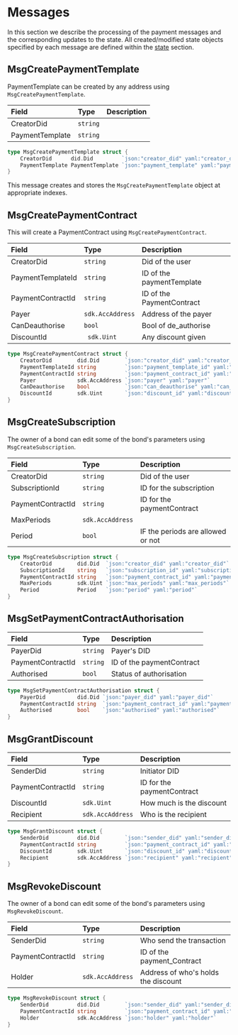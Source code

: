 # Messages

In this section we describe the processing of the payment messages and the corresponding updates to the state. All created/modified state objects specified by each message are defined within the [state](./02_state.md) section.

## MsgCreatePaymentTemplate

PaymentTemplate can be created by any address using `MsgCreatePaymentTemplate`.

| **Field**              | **Type**           | **Description**                                                                                               |
|:-----------------------|:-----------------  |:--------------------------------------------------------------------------------------------------------------|
| CreatorDid             | `string`          | 
| PaymentTemplate        | `string`  | 

```go
type MsgCreatePaymentTemplate struct {
	CreatorDid      did.Did         `json:"creator_did" yaml:"creator_did"`
	PaymentTemplate PaymentTemplate `json:"payment_template" yaml:"payment_template"`
}
```

This message creates and stores the `MsgCreatePaymentTemplate` object at appropriate indexes. 

## MsgCreatePaymentContract 

This will create a PaymentContract using `MsgCreatePaymentContract`.

| **Field**              | **Type**           | **Description**                                                                                               |
|:-----------------------|:-------------------|:--------------------------------------------------------------------------------------------------------------|
| CreatorDid             | `string`          | Did of the user
| PaymentTemplateId      | `string`           | ID of the paymentTemplate
| PaymentContractId      | `string`           | ID of the PaymentContract
| Payer                  | `sdk.AccAddress`   | Address of the payer
| CanDeauthorise         | `bool`             | Bool of de_authorise
| DiscountId             | ` sdk.Uint`        | Any discount given

```go
type MsgCreatePaymentContract struct {
	CreatorDid        did.Did        `json:"creator_did" yaml:"creator_did"`
	PaymentTemplateId string         `json:"payment_template_id" yaml:"payment_template_id"`
	PaymentContractId string         `json:"payment_contract_id" yaml:"payment_contract_id"`
	Payer             sdk.AccAddress `json:"payer" yaml:"payer"`
	CanDeauthorise    bool           `json:"can_deauthorise" yaml:"can_deauthorise"`
	DiscountId        sdk.Uint       `json:"discount_id" yaml:"discount_id"`
}
```

## MsgCreateSubscription 

The owner of a bond can edit some of the bond's parameters using `MsgCreateSubscription`.

| **Field**              | **Type**           | **Description**                                                                                               |
|:-----------------------|:-------------------|:--------------------------------------------------------------------------------------------------------------|
| CreatorDid             | `string`          | Did of the user 
| SubscriptionId         | `string`           | ID for the subscription
| PaymentContractId      | `string`           | ID for the paymentContract
| MaxPeriods             | `sdk.AccAddress`   | 
| Period                 | `bool`             | IF the periods are allowed or not


```go
type MsgCreateSubscription struct {
	CreatorDid        did.Did  `json:"creator_did" yaml:"creator_did"`
	SubscriptionId    string   `json:"subscription_id" yaml:"subscription_id"`
	PaymentContractId string   `json:"payment_contract_id" yaml:"payment_contract_id"`
	MaxPeriods        sdk.Uint `json:"max_periods" yaml:"max_periods"`
	Period            Period   `json:"period" yaml:"period"`
}
```

## MsgSetPaymentContractAuthorisation 



| **Field**              | **Type**           | **Description**                                                                                               |
|:-----------------------|:-------------------|:--------------------------------------------------------------------------------------------------------------|
| PayerDid               | `string`          | Payer's DID 
| PaymentContractId      | `string`           | ID of the paymentContract
| Authorised             | `bool`             | Status of authorisation


```go
type MsgSetPaymentContractAuthorisation struct {
	PayerDid          did.Did `json:"payer_did" yaml:"payer_did"`
	PaymentContractId string  `json:"payment_contract_id" yaml:"payment_contract_id"`
	Authorised        bool    `json:"authorised" yaml:"authorised"`
}
```

## MsgGrantDiscount 


| **Field**              | **Type**           | **Description**                                                                                               |
|:-----------------------|:-------------------|:--------------------------------------------------------------------------------------------------------------|
| SenderDid              | `string`          | Initiator DID 
| PaymentContractId      | `string`           | ID for the paymentContract
| DiscountId             | `sdk.Uint`         | How much is the discount
| Recipient              | `sdk.AccAddress`   | Who is the recipient 


```go
type MsgGrantDiscount struct {
	SenderDid         did.Did        `json:"sender_did" yaml:"sender_did"`
	PaymentContractId string         `json:"payment_contract_id" yaml:"payment_contract_id"`
	DiscountId        sdk.Uint       `json:"discount_id" yaml:"discount_id"`
	Recipient         sdk.AccAddress `json:"recipient" yaml:"recipient"`
}
```


## MsgRevokeDiscount 

The owner of a bond can edit some of the bond's parameters using `MsgRevokeDiscount`.

| **Field**              | **Type**           | **Description**                                                                                               |
|:-----------------------|:-------------------|:--------------------------------------------------------------------------------------------------------------|
| SenderDid              | `string`          | Who send the transaction 
| PaymentContractId      | `string`           | ID of the payment_Contract
| Holder                 | `sdk.AccAddress`   | Address of who's holds the discount



```go
type MsgRevokeDiscount struct {
	SenderDid         did.Did        `json:"sender_did" yaml:"sender_did"`
	PaymentContractId string         `json:"payment_contract_id" yaml:"payment_contract_id"`
	Holder            sdk.AccAddress `json:"holder" yaml:"holder"`
}

```

